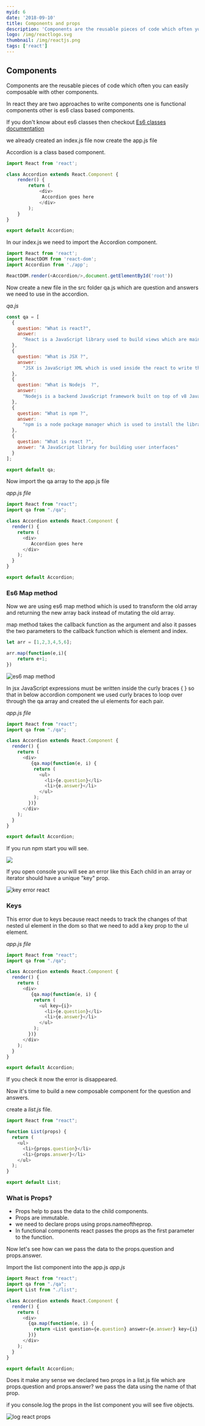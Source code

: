```yaml
---
myid: 6
date: '2018-09-10'
title: Components and props
description: 'Components are the reusable pieces of code which often you can easily composable with other components.In react they are two approaches to write components one is functional components other is es6 class based components.'
logo: /img/reactlogo.svg
thumbnail: /img/reactjs.png
tags: ['react']
---
```



## Components

Components are the reusable pieces of code which often you can easily composable with other components.

In react they are two approaches to write components one is functional components other is es6 class
based components.

If you don't know about es6 classes then  checkout <a href="https://developer.mozilla.org/en-US/docs/Web/JavaScript/Reference/Classes" target="_blank" rel="noopner norefer">Es6 classes documentation</a>

we already created an index.js file now create the app.js file

Accordion is a class based component.

```javascript
import React from 'react';

class Accordion extends React.Component {
    render() {
        return (
            <div>
             Accordion goes here
            </div>
        );
    }
}

export default Accordion;
```

In our index.js we need to import the  Accordion component.

```javascript
import React from 'react';
import ReactDOM from 'react-dom';
import Accordion from './app';

ReactDOM.render(<Accordion/>,document.getElementById('root'))
```

Now create a new file in the src folder qa.js which are question and answers we need to use in the
accordion.

*qa.js*
```javascript
const qa = [
  {
    question: "What is react?",
    answer:
      "React is a JavaScript library used to build views which are mainly concentrated on the view part in the MVC model."
  },
  {
    question: "What is JSX ?",
    answer:
      "JSX is JavaScript XML which is used inside the react to write the HTML like syntax inside the javascript it’s just an preprocessor. The jsx we write later converts into the JavaScript with the help of babel."
  },
  {
    question: "What is Nodejs  ?",
    answer:
      "Nodejs is a backend JavaScript framework built on top of v8 JavaScript engine. By using node js you can be built any kind of backend stuff."
  },
  {
    question: "What is npm ?",
    answer:
      "npm is a node package manager which is used to install the libraries created by the other people. By using npm you can install or uninstall packages at any point in time."
  },
  {
    question: "What is react ?",
    answer: "A JavaScript library for building user interfaces"
  }
];

export default qa;
```

Now import the qa array to the app.js file

*app.js file*

```javascript
import React from "react";
import qa from "./qa";

class Accordion extends React.Component {
  render() {
    return (
      <div>
         Accordion goes here
      </div>
    );
  }
}

export default Accordion;
```

### Es6 Map method

Now we are using es6 map method which is used to transform the old array and returning the new array back instead of mutating the old array.

map method takes the callback function as the argument and also it passes the two parameters to the
callback function which is element and index.

```javascript
let arr = [1,2,3,4,5,6];

arr.map(function(e,i){
    return e+1;
})

```
![es6 map method](./es6map.png)


In jsx JavaScript expressions must be written inside the curly braces { } so that in below accordion component we used curly braces to loop over through the qa array and created the ul elements for each pair.

*app.js file*

```javascript
import React from "react";
import qa from "./qa";

class Accordion extends React.Component {
  render() {
    return (
      <div>
         {qa.map(function(e, i) {
          return (
            <ul>
              <li>{e.question}</li>
              <li>{e.answer}</li>
            </ul>
          );
        })}
      </div>
    );
  }
}

export default Accordion;
```
If you run npm start you will see.

![](./inacr.png)

If you open console you will see an error like this Each child in an array or iterator should have a unique "key" prop.

![key error react](./keyerror.png)

### Keys
This error due to keys  because react needs to track the changes of that nested ul element in the dom
so that we need to add a key prop to the ul element.

*app.js file*

```javascript
import React from "react";
import qa from "./qa";

class Accordion extends React.Component {
  render() {
    return (
      <div>
         {qa.map(function(e, i) {
          return (
            <ul key={i}>
              <li>{e.question}</li>
              <li>{e.answer}</li>
            </ul>
          );
        })}
      </div>
    );
  }
}

export default Accordion;
```
If you check it now the error is disappeared.

Now it's time to build a new composable component for the question and answers.

create a *list.js* file.

```javascript
import React from "react";

function List(props) {
  return (
    <ul>
      <li>{props.question}</li>
      <li>{props.answer}</li>
    </ul>
  );
}

export default List;
```

### What is Props?

- Props help to pass the data to the child components.
- Props are immutable.
- we need to declare props using props.nameoftheprop.
- In functional components react passes the props as the first parameter to the function.

Now let's see how can we pass the data to the props.question and props.answer.


Import the list component into the app.js
*app.js*

```javascript
import React from "react";
import qa from "./qa";
import List from "./list";

class Accordion extends React.Component {
  render() {
    return (
      <div>
        {qa.map(function(e, i) {
          return <List question={e.question} answer={e.answer} key={i} />;
        })}
      </div>
    );
  }
}

export default Accordion;
```
Does it make any sense we declared two props in a list.js file which are props.question and props.answer?
we pass the data using the name of that prop.

if you console.log the props in the list component you will see five objects.

![log react props](./logprops.png)



